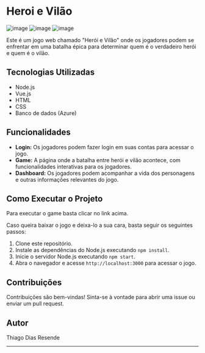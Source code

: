 # Heroi e Vilão
![image](https://github.com/ThiagoResende88/Jogo_Heroi-Vilao/assets/117482959/484e3d65-f880-4f6d-b8e8-083a80c6da76)
![image](https://github.com/ThiagoResende88/Jogo_Heroi-Vilao/assets/117482959/2f4e4ae4-732a-4843-8d2b-ae6311fa2c7c)
![image](https://github.com/ThiagoResende88/Jogo_Heroi-Vilao/assets/117482959/2c913684-bc1e-4d81-95f7-f98d1bd10af2)

Este é um jogo web chamado "Herói e Vilão" onde os jogadores podem se enfrentar em uma batalha épica para determinar quem é o verdadeiro herói e quem é o vilão.

## Tecnologias Utilizadas

- Node.js
- Vue.js
- HTML
- CSS
- Banco de dados (Azure)

## Funcionalidades

- **Login:** Os jogadores podem fazer login em suas contas para acessar o jogo.
- **Game:** A página onde a batalha entre herói e vilão acontece, com funcionalidades interativas para os jogadores.
- **Dashboard:** Os jogadores podem acompanhar a vida dos personagens e outras informações relevantes do jogo.

## Como Executar o Projeto

Para executar o game basta clicar no link acima. 

Caso queira baixar o jogo e deixa-lo a sua cara, basta seguir os seguintes passos:

1. Clone este repositório.
2. Instale as dependências do Node.js executando `npm install`.
3. Inicie o servidor Node.js executando `npm start`.
4. Abra o navegador e acesse `http://localhost:3000` para acessar o jogo.

## Contribuições

Contribuições são bem-vindas! Sinta-se à vontade para abrir uma issue ou enviar um pull request.

## Autor

Thiago Dias Resende

---
